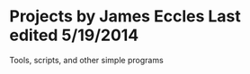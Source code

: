 Projects
by James Eccles
Last edited 5/19/2014
=====================

Tools, scripts, and other simple programs
